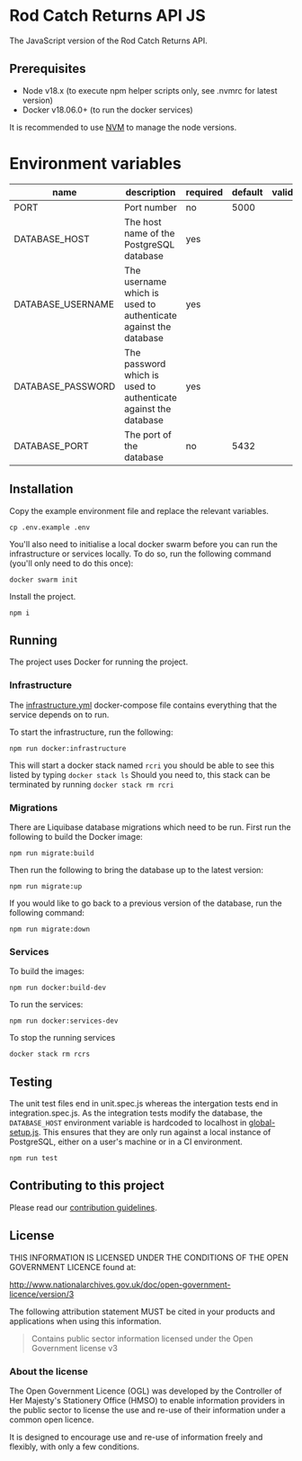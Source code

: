 # Rod Catch Returns API JS

The JavaScript version of the Rod Catch Returns API.

## Prerequisites

- Node v18.x (to execute npm helper scripts only, see .nvmrc for latest version)
- Docker v18.06.0+ (to run the docker services)

It is recommended to use [NVM](https://github.com/nvm-sh/nvm) to manage the node versions.

# Environment variables

| name              | description                                                     | required | default | valid | notes |
| ----------------- | --------------------------------------------------------------- | -------- | ------- | ----- | ----- |
| PORT              | Port number                                                     | no       | 5000    |       |       |
| DATABASE_HOST     | The host name of the PostgreSQL database                        | yes      |         |       |       |
| DATABASE_USERNAME | The username which is used to authenticate against the database | yes      |         |       |       |
| DATABASE_PASSWORD | The password which is used to authenticate against the database | yes      |         |       |       |
| DATABASE_PORT     | The port of the database                                        | no       | 5432    |       |       |

## Installation

Copy the example environment file and replace the relevant variables.

```shell script
cp .env.example .env
```

You'll also need to initialise a local docker swarm before you can run the infrastructure or services locally. To do so, run the following
command (you'll only need to do this once):

```shell script
docker swarm init
```

Install the project.

```shell script
npm i
```

## Running

The project uses Docker for running the project.

### Infrastructure

The [infrastructure.yml](docker/infrastructure.yml) docker-compose file contains everything that the service depends on to run.

To start the infrastructure, run the following:

```shell script
npm run docker:infrastructure
```

This will start a docker stack named `rcri` you should be able to see this listed by typing `docker stack ls`
Should you need to, this stack can be terminated by running `docker stack rm rcri`

### Migrations

There are Liquibase database migrations which need to be run. First run the following to build the Docker image:

```shell script
npm run migrate:build
```

Then run the following to bring the database up to the latest version:

```shell script
npm run migrate:up
```

If you would like to go back to a previous version of the database, run the following command:

```shell script
npm run migrate:down
```

### Services

To build the images:

```shell script
npm run docker:build-dev
```

To run the services:

```shell script
npm run docker:services-dev
```

To stop the running services

```shell script
docker stack rm rcrs
```

## Testing

The unit test files end in unit.spec.js whereas the intergation tests end in integration.spec.js. As the integration tests modify the database, the `DATABASE_HOST` environment variable is hardcoded to localhost in [global-setup.js](src/test-utils/global-setup.js). This ensures that they are only run against a local instance of PostgreSQL, either on a user's machine or in a CI environment.

```shell script
npm run test
```

## Contributing to this project

Please read our [contribution guidelines](CONTRIBUTING.md).

## License

THIS INFORMATION IS LICENSED UNDER THE CONDITIONS OF THE OPEN GOVERNMENT LICENCE found at:

http://www.nationalarchives.gov.uk/doc/open-government-licence/version/3

The following attribution statement MUST be cited in your products and applications when using this information.

> Contains public sector information licensed under the Open Government license v3

### About the license

The Open Government Licence (OGL) was developed by the Controller of Her Majesty's Stationery Office (HMSO) to enable information providers in the public sector to license the use and re-use of their information under a common open licence.

It is designed to encourage use and re-use of information freely and flexibly, with only a few conditions.
